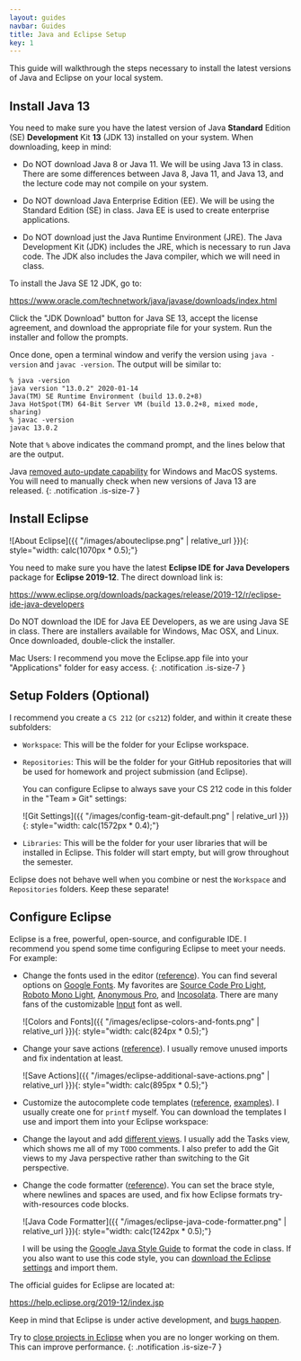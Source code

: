 ```yaml
---
layout: guides
navbar: Guides
title: Java and Eclipse Setup
key: 1
---
```


<style>
img {
  max-width: 100%;
  height: auto;

  background-color: whitesmoke;
  border-radius: 4px;
  padding: 0.25ex;
}
</style>

This guide will walkthrough the steps necessary to install the latest versions of Java and Eclipse on your local system.

## Install Java 13

You need to make sure you have the latest version of Java **Standard** Edition (SE) **Development** Kit **13** (JDK 13) installed on your system. When downloading, keep in mind:

  - Do NOT download Java 8 or Java 11. We will be using Java 13 in class. There are some differences between Java 8, Java 11, and Java 13, and the lecture code may not compile on your system.

  - Do NOT download Java Enterprise Edition (EE). We will be using the Standard Edition (SE) in class. Java EE is used to create enterprise applications.

  - Do NOT download just the Java Runtime Environment (JRE). The Java Development Kit (JDK) includes the JRE, which is necessary to run Java code. The JDK also includes the Java compiler, which we will need in class.

To install the Java SE 12 JDK, go to:

<https://www.oracle.com/technetwork/java/javase/downloads/index.html>

Click the "JDK Download" button for Java SE 13, accept the license agreement, and download the appropriate file for your system. Run the installer and follow the prompts.

Once done, open a terminal window and verify the version using `java -version` and `javac -version`. The output will be similar to:

```shell
% java -version
java version "13.0.2" 2020-01-14
Java(TM) SE Runtime Environment (build 13.0.2+8)
Java HotSpot(TM) 64-Bit Server VM (build 13.0.2+8, mixed mode, sharing)
% javac -version
javac 13.0.2
```

Note that `%` above indicates the command prompt, and the lines below that are the output.

<i class="fas fa-info-circle"></i>
Java [removed auto-update capability](https://www.oracle.com/technetwork/java/javase/11-relnote-issues-5012449.html#Important_Changes) for Windows and MacOS systems. You will need to manually check when new versions of Java 13 are released.
{: .notification .is-size-7 }

## Install Eclipse

![About Eclipse]({{ "/images/abouteclipse.png" | relative_url }}){: style="width: calc(1070px * 0.5);"}

You need to make sure you have the latest **Eclipse IDE for Java Developers** package for **Eclipse 2019-12**. The direct download link is:

<https://www.eclipse.org/downloads/packages/release/2019-12/r/eclipse-ide-java-developers>

Do NOT download the IDE for Java EE Developers, as we are using Java SE in class. There are installers available for Windows, Mac OSX, and Linux. Once downloaded, double-click the installer.

<i class="fas fa-info-circle"></i>
Mac Users: I recommend you move the Eclipse.app file into your "Applications" folder for easy access.
{: .notification .is-size-7 }

## Setup Folders (Optional)

I recommend you create a `CS 212` (or `cs212`) folder, and within it create these subfolders:

  - `Workspace`: This will be the folder for your Eclipse workspace.

  - `Repositories`: This will be the folder for your GitHub repositories that will be used for homework and project submission (and Eclipse).

    You can configure Eclipse to always save your CS 212 code in this folder in the "Team » Git" settings:

    ![Git Settings]({{ "/images/config-team-git-default.png" | relative_url }}){: style="width: calc(1572px * 0.4);"}  

  - `Libraries`: This will be the folder for your user libraries that will be installed in Eclipse. This folder will start empty, but will grow throughout the semester.

Eclipse does not behave well when you combine or nest the `Workspace` and `Repositories` folders. Keep these separate!

## Configure Eclipse

Eclipse is a free, powerful, open-source, and configurable IDE. I recommend you spend some time configuring Eclipse to meet your needs. For example:

  - Change the fonts used in the editor ([reference](https://help.eclipse.org/2019-12/topic/org.eclipse.platform.doc.user/tasks/tasks-20.htm)). You can find several options on [Google Fonts](https://fonts.google.com/?category=Monospace). My favorites are [Source Code Pro Light](https://fonts.google.com/specimen/Source+Code+Pro), [Roboto Mono Light](https://fonts.google.com/specimen/Roboto+Mono), [Anonymous Pro](https://fonts.google.com/specimen/Anonymous+Pro), and [Incosolata](https://fonts.google.com/specimen/Inconsolata). There are many fans of the customizable [Input](http://input.fontbureau.com/) font as well.

    ![Colors and Fonts]({{ "/images/eclipse-colors-and-fonts.png" | relative_url }}){: style="width: calc(824px * 0.5);"}

  - Change your save actions ([reference](https://help.eclipse.org/2019-12/topic/org.eclipse.jdt.doc.user/reference/preferences/java/editor/ref-preferences-save-actions.htm)). I usually remove unused imports and fix indentation at least.

      ![Save Actions]({{ "/images/eclipse-additional-save-actions.png" | relative_url }}){: style="width: calc(895px * 0.5);"}

  - Customize the autocomplete code templates ([reference](https://help.eclipse.org/2019-12/topic/org.eclipse.jdt.doc.user/reference/preferences/java/codestyle/ref-preferences-code-templates.htm), [examples](https://stackoverflow.com/questions/1028858/useful-eclipse-java-code-templates)). I usually create one for `printf` myself. You can download the templates I use and import them into your Eclipse workspace:

      <script src="https://gist.github.com/sjengle/32b18311714dc62124cb2154339288b2.js"></script>

  - Change the layout and add [different views](https://help.eclipse.org/2019-12/topic/org.eclipse.platform.doc.user/tasks/tasks-3.htm). I usually add the Tasks view, which shows me all of my `TODO` comments. I also prefer to add the Git views to my Java perspective rather than switching to the Git perspective.

  - Change the code formatter ([reference](https://help.eclipse.org/2019-12/topic/org.eclipse.jdt.doc.user/reference/preferences/java/codestyle/ref-preferences-formatter.htm)). You can set the brace style, where newlines and spaces are used, and fix how Eclipse formats try-with-resources code blocks.

    ![Java Code Formatter]({{ "/images/eclipse-java-code-formatter.png" | relative_url }}){: style="width: calc(1242px * 0.5);"}


    I will be using the [Google Java Style Guide](https://google.github.io/styleguide/javaguide.html) to format the code in class. If you also want to use this code style, you can [download the Eclipse settings](https://github.com/google/styleguide/blob/gh-pages/eclipse-java-google-style.xml) and import them.

The official guides for Eclipse are located at:

<https://help.eclipse.org/2019-12/index.jsp>

Keep in mind that Eclipse is under active development, and [bugs happen](https://bugs.eclipse.org/bugs/).

<i class="fas fa-info-circle"></i>
Try to <a href="https://help.eclipse.org/2019-12/topic/org.eclipse.platform.doc.user/tasks/tasks-47.htm">close projects in Eclipse</a> when you are no longer working on them. This can improve performance.
{: .notification .is-size-7 }
